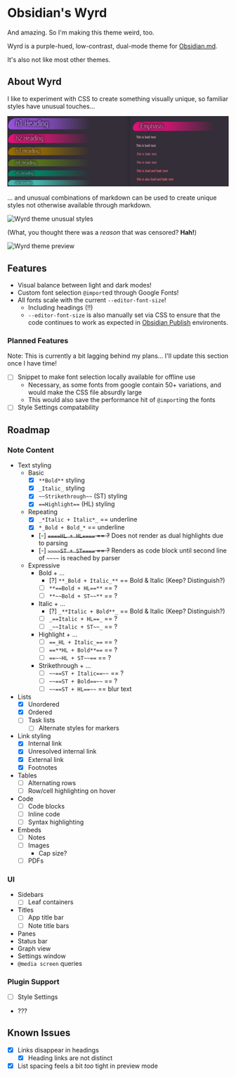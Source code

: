 # Obsidian's Wyrd

And amazing. So I'm making this theme weird, too.

Wyrd is a purple-hued, low-contrast, dual-mode theme for [Obsidian.md](https://obsidian.md).

It's also not like most other themes.

## About Wyrd

I like to experiment with CSS to create something visually unique, so familiar styles have unusual touches...

![Wyrd theme preview image](./img/Wyrd-theme-preview.png "Wyrd theme preview image")

... and unusual combinations of markdown can be used to create unique styles not otherwise available through markdown.

![Wyrd theme unusual styles](./img/Wyrd-theme-unusual-styles.gif "Wyrd theme unusual styles")

(What, you thought there was a _reason_ that was censored? **Hah!**)

![Wyrd theme preview](./img/Wyrd-theme-preview.gif "Wyrd theme preview")

## Features

- Visual balance between light and dark modes!
- Custom font selection `@import`ed through Google Fonts!
- All fonts scale with the current `--editor-font-size`!
  - Including headings (!!)
  - `--editor-font-size` is also manually set via CSS to ensure that the code continues to work as expected in [Obsidian Publish](https://obsidian.md/publish) environents.

### Planned Features

Note: This is currently a bit lagging behind my plans... I'll update this section once I have time!

- [ ] Snippet to make font selection locally available for offline use
  - Necessary, as some fonts from google contain 50+ variations, and would make the CSS file absurdly large
  - This would also save the performance hit of `@import`ing the fonts
- [ ] Style Settings compatability

## Roadmap

### Note Content

- Text styling
  - Basic
    - [x] `**Bold**` styling
    - [x] `_Italic_` styling
    - [x] `~~Strikethrough~~` (ST) styling
    - [x] `==Highlight==` (HL) styling
  - Repeating
    - [x] `_*Italic + Italic*_` == underline
    - [x] `*_Bold + Bold_*` == underline
    - [-] ~~`====HL + HL====` == ?~~ Does not render as dual highlights due to parsing
    - [-] ~~`~~~~ST + ST====` == ?~~ Renders as code block until second line of `~~~~` is reached by parser
  - Expressive
    - Bold + ...
      - [?] `**_Bold + Italic_**` == Bold & Italic (Keep? Distinguish?)
      - [ ] `**==Bold + HL==**` == ?
      - [ ] `**~~Bold + ST~~**` == ?
    - Italic + ...
      - [?] `_**Italic + Bold**_` == Bold & Italic (Keep? Distinguish?)
      - [ ] `_==Italic + HL==_` == ?
      - [ ] `_~~Italic + ST~~_` == ?
    - Highlight + ...
      - [ ] `==_HL + Italic_==` == ?
      - [ ] `==**HL + Bold**==` == ?
      - [ ] `==~~HL + ST~~==` == ?
    - Strikethrough + ...
      - [ ] `~~==ST + Italic==~~` == ?
      - [ ] `~~==ST + Bold==~~` == ?
      - [ ] `~~==ST + HL==~~` == blur text
- Lists
  - [x] Unordered
  - [x] Ordered
  - [ ] Task lists
    - [ ] Alternate styles for markers
- Link styling
  - [x] Internal link
  - [x] Unresolved internal link
  - [x] External link
  - [x] Footnotes
- Tables
  - [ ] Alternating rows
  - [ ] Row/cell highlighting on hover
- Code
  - [ ] Code blocks
  - [ ] Inline code
  - [ ] Syntax highlighting
- Embeds
  - [ ] Notes
  - [ ] Images
    - Cap size?
  - [ ] PDFs

### UI

- Sidebars
  - [ ] Leaf containers
- Titles
  - [ ] App title bar
  - [ ] Note title bars
- Panes
- Status bar
- Graph view
- Settings window
- `@media screen` queries

### Plugin Support

- [ ] Style Settings
- ???

## Known Issues

- [x] Links disappear in headings
  - [x] Heading links are not distinct
- [x] List spacing feels a bit _too_ tight in preview mode

